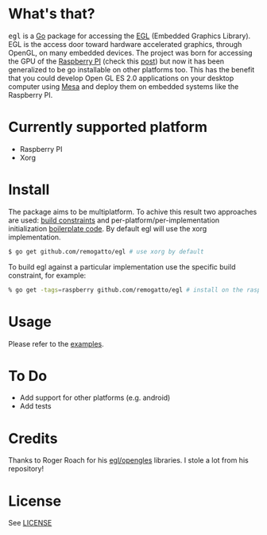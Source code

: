 # What's that?

<tt>egl</tt> is a [Go](http://golang.org) package for accessing the
[EGL](http://en.wikipedia.org/wiki/EGL_\(OpenGL\)) (Embedded Graphics
Library). EGL is the access door toward hardware accelerated graphics,
through OpenGL, on many embedded devices. The project was born for
accessing the GPU of the [Raspberry PI](http://raspberrypi.org) (check
this
[post](https://plus.google.com/u/0/100271912081202470197/posts/LQVYfrj49qA))
but now it has been generalized to be go installable on other
platforms too. This has the benefit that you could develop Open GL ES
2.0 applications on your desktop computer using
[Mesa](http://www.mesa3d.org/egl.html) and deploy them on embedded
systems like the Raspberry PI.

# Currently supported platform

* Raspberry PI
* Xorg

# Install

The package aims to be multiplatform. To achive this result two
approaches are used: [build
constraints](http://golang.org/pkg/go/build) and
per-platform/per-implementation initialization [boilerplate
code](platform/). By default egl will use the xorg implementation.

~~~bash
$ go get github.com/remogatto/egl # use xorg by default
~~~

To build egl against a particular implementation use the specific
build constraint, for example:

~~~bash
% go get -tags=raspberry github.com/remogatto/egl # install on the raspberry
~~~

# Usage

Please refer to the [examples](examples/).

# To Do

* Add support for other platforms (e.g. android)
* Add tests

# Credits

Thanks to Roger Roach for his [egl/opengles](https://github.com/mortdeus/egles) libraries. I stole a lot from his repository!

# License

See [LICENSE](LICENSE)
